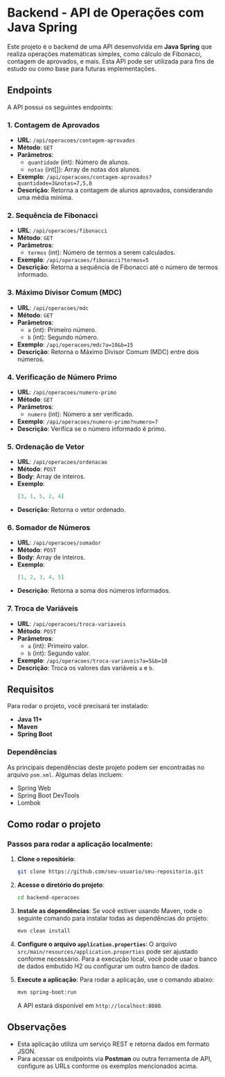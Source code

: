# Backend - API de Operações com Java Spring

Este projeto é o backend de uma API desenvolvida em **Java Spring** que realiza operações matemáticas simples, como cálculo de Fibonacci, contagem de aprovados, e mais. Esta API pode ser utilizada para fins de estudo ou como base para futuras implementações.

## Endpoints

A API possui os seguintes endpoints:

### 1. **Contagem de Aprovados**
- **URL**: `/api/operacoes/contagem-aprovados`
- **Método**: `GET`
- **Parâmetros**:
  - `quantidade` (int): Número de alunos.
  - `notas` (int[]): Array de notas dos alunos.
- **Exemplo**: `/api/operacoes/contagem-aprovados?quantidade=3&notas=7,5,8`
- **Descrição**: Retorna a contagem de alunos aprovados, considerando uma média mínima.

### 2. **Sequência de Fibonacci**
- **URL**: `/api/operacoes/fibonacci`
- **Método**: `GET`
- **Parâmetros**:
  - `termos` (int): Número de termos a serem calculados.
- **Exemplo**: `/api/operacoes/fibonacci?termos=5`
- **Descrição**: Retorna a sequência de Fibonacci até o número de termos informado.

### 3. **Máximo Divisor Comum (MDC)**
- **URL**: `/api/operacoes/mdc`
- **Método**: `GET`
- **Parâmetros**:
  - `a` (int): Primeiro número.
  - `b` (int): Segundo número.
- **Exemplo**: `/api/operacoes/mdc?a=10&b=15`
- **Descrição**: Retorna o Máximo Divisor Comum (MDC) entre dois números.

### 4. **Verificação de Número Primo**
- **URL**: `/api/operacoes/numero-primo`
- **Método**: `GET`
- **Parâmetros**:
  - `numero` (int): Número a ser verificado.
- **Exemplo**: `/api/operacoes/numero-primo?numero=7`
- **Descrição**: Verifica se o número informado é primo.

### 5. **Ordenação de Vetor**
- **URL**: `/api/operacoes/ordenacao`
- **Método**: `POST`
- **Body**: Array de inteiros.
- **Exemplo**:
  ```json
  [3, 1, 5, 2, 4]
  ```
- **Descrição**: Retorna o vetor ordenado.

### 6. **Somador de Números**
- **URL**: `/api/operacoes/somador`
- **Método**: `POST`
- **Body**: Array de inteiros.
- **Exemplo**:
  ```json
  [1, 2, 3, 4, 5]
  ```
- **Descrição**: Retorna a soma dos números informados.

### 7. **Troca de Variáveis**
- **URL**: `/api/operacoes/troca-variaveis`
- **Método**: `POST`
- **Parâmetros**:
  - `a` (int): Primeiro valor.
  - `b` (int): Segundo valor.
- **Exemplo**: `/api/operacoes/troca-variaveis?a=5&b=10`
- **Descrição**: Troca os valores das variáveis `a` e `b`.

## Requisitos

Para rodar o projeto, você precisará ter instalado:

- **Java 11+**
- **Maven**
- **Spring Boot**

### Dependências

As principais dependências deste projeto podem ser encontradas no arquivo `pom.xml`. Algumas delas incluem:
- Spring Web
- Spring Boot DevTools
- Lombok

## Como rodar o projeto

### Passos para rodar a aplicação localmente:

1. **Clone o repositório**:
   ```bash
   git clone https://github.com/seu-usuario/seu-repositorio.git
   ```

2. **Acesse o diretório do projeto**:
   ```bash
   cd backend-operacoes
   ```

3. **Instale as dependências**:
   Se você estiver usando Maven, rode o seguinte comando para instalar todas as dependências do projeto:
   ```bash
   mvn clean install
   ```

4. **Configure o arquivo `application.properties`**:
   O arquivo `src/main/resources/application.properties` pode ser ajustado conforme necessário. Para a execução local, você pode usar o banco de dados embutido H2 ou configurar um outro banco de dados.

5. **Execute a aplicação**:
   Para rodar a aplicação, use o comando abaixo:
   ```bash
   mvn spring-boot:run
   ```
   A API estará disponível em `http://localhost:8080`.

## Observações

- Esta aplicação utiliza um serviço REST e retorna dados em formato JSON.
- Para acessar os endpoints via **Postman** ou outra ferramenta de API, configure as URLs conforme os exemplos mencionados acima.

